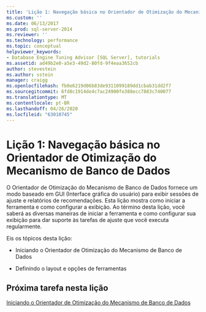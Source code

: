 ```yaml
---
title: 'Lição 1: Navegação básica no Orientador de Otimização do Mecanismo de Banco de Dados | Microsoft Docs'
ms.custom: ''
ms.date: 06/13/2017
ms.prod: sql-server-2014
ms.reviewer: ''
ms.technology: performance
ms.topic: conceptual
helpviewer_keywords:
- Database Engine Tuning Advisor [SQL Server], tutorials
ms.assetid: ad49b2e0-a5e3-49d2-80fd-9f4eaa3652cb
author: stevestein
ms.author: sstein
manager: craigg
ms.openlocfilehash: fb0e6219d06b83de9311099189dd1cbab31dd2f7
ms.sourcegitcommit: 6fd8c1914de4c7ac24900fe388ecc7883c740077
ms.translationtype: MT
ms.contentlocale: pt-BR
ms.lasthandoff: 04/26/2020
ms.locfileid: "63010745"
---
```

# <a name="lesson-1-basic-navigation-in-database-engine-tuning-advisor"></a>Lição 1: Navegação básica no Orientador de Otimização do Mecanismo de Banco de Dados
  O Orientador de Otimização do Mecanismo de Banco de Dados fornece um modo baseado em GUI (Interface gráfica do usuário) para exibir sessões de ajuste e relatórios de recomendações. Esta lição mostra como iniciar a ferramenta e como configurar a exibição. Ao término desta lição, você saberá as diversas maneiras de iniciar a ferramenta e como configurar sua exibição para dar suporte às tarefas de ajuste que você executa regularmente.  
  
 Eis os tópicos desta lição:  
  
-   Iniciando o Orientador de Otimização do Mecanismo de Banco de Dados  
  
-   Definindo o layout e opções de ferramentas  
  
## <a name="next-task-in-this-lesson"></a>Próxima tarefa nesta lição  
 [Iniciando o Orientador de Otimização do Mecanismo de Banco de Dados](../../relational-databases/performance/database-engine-tuning-advisor.md)  
  
  
